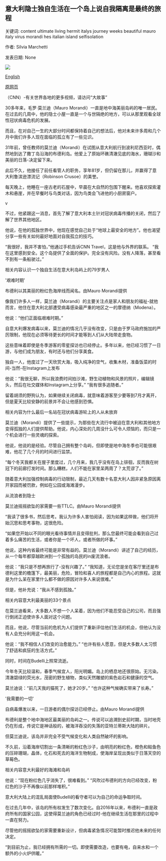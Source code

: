## 意大利隐士独自生活在一个岛上说自我隔离是最终的旅程

关键词: content ultimate living hermit italys journey weeks beautiful mauro italy virus morandi hes italian island selfisolation

作者: Silvia Marchetti

发表日期: None

![](https://cdn.cnn.com/cnnnext/dam/assets/180321111610-180312145114-mauro-morandi-2-super-tease.jpg)

[English](Italian%20hermit%20living%20alone%20on%20an%20island%20says%20self-isolation%20is%20the%20ultimate%20journey.md)

[原网页](https://edition.cnn.com/travel/article/italy-hermit-coronavirus/index.html)

（CNN）-有关世界各地的更多视频，请访问“大故事”

30多年来，毛罗·莫兰迪（Mauro Morandi）一直是地中海美丽岛屿的唯一居民。在过去的几周中，他的隐士小屋一直是一个与世隔绝的地方，可以从那里观看全球性冠状病毒危机的发展。

而且，在对自己一生的大部分时间都保持着自己的想法后，他对未来许多周和几个月中我们许多人现在面临的孤立有了一些见识。

31年前，曾任教师的莫兰迪（Morandi）在试图从意大利航行到波利尼西亚时，偶然地到达了撒丁岛沿海的布德利岛。他爱上了原始环礁清澈见底的海水，珊瑚沙和美丽的日落-决定留下来。

此后不久，他接任了前任看管人的职务，享年81岁，但仍留在那儿，并赢得了意大利鲁滨逊漂流记（Robinson Crusoe）的美誉。

每天晚上，他睡在一座古老的石屋中，早晨在大自然的包围下醒来。他喜欢探索灌木和悬崖，并在早餐时与鸟类对话，因为鸟类会飞进他的小厨房窗户。

v

不过，他紧跟这一消息，首先了解了意大利本土针对冠状病毒传播的关闭，然后了解了世界其他地区。

他说，在他的孤独世界中，他现在感觉自己处于“地球上最安全的地方”。他也渴望分享一些有关如何最好地面对自我孤立的技巧。

“我很好，我并不害怕，”他通过手机告诉CNN Travel，这是他与外界的联系。 “我在这里感到安全。这个岛提供了全面的保护。完全没有风险。没有人降落，甚至看不到有一条船驶过。”

相关内容认识一个独自生活在意大利岛屿上的79岁男人

'艰难时期'

布德利以其美丽的粉红色海岸线而闻名。由Mauro Morandi提供

像我们许多人一样，莫兰迪（Morandi）的主要关注点是家人和朋友的福祉-就他而言，他住在意大利北部遭受病毒感染最严重的地区之一的摩德纳（Modena）。

他说：“他们正面临艰难时期。”

自意大利爆发病毒以来，莫兰迪的情况几乎没有改变，只是由于罗马政府施加的严厉限制，他现在必须等待更长的时间才能等到人们从大陆带走食物。

这些意味着即使是冬季游客的零星探访也已经停止。多年以来，他已经习惯了一日游，与他们成为朋友，有时还与他们分享美食。

独自一人，他度过了一天欣赏大海，吸入纯净的空气，收集木材，准备饭菜的时间-当然-在Instagram上发布

他说：“我很无聊，所以我浪费时间拍沙滩，野生动植物和风景的照片，编辑镜头，然后在社交媒体和Instagram上分享。” “我有很多追随者。”

留着胡须的野狗认为，如果继续关闭病毒，就意味着游客至少要等到7月才离开，但是夏天比较安静的前景并不会让他感到恐惧。

相关内容为什么最后一名站在冠状病毒游轮上的人从未放弃

莫兰迪（Morandi）提供了一些提示，为那些在大流行中被迫在意大利和其他地方变得孤独的人们提供帮助。他说，内心深处的几周没什么可令人烦恼的，而只是一个机会进行一些灵魂的探索。

他说，他说的是经验。尽管自己拥有整个岛屿，但即使是地中海冬季也可能很艰难，他花了几个月的时间进行监禁。

“每个冬天我都关在屋子里度过，几个月来，我几乎没有在岛上徘徊，反而我在树冠下的前廊打发时间。那么糟糕，人们不能在家里呆两周了？太荒谬了。”

随着意大利加强控制病毒的行动限制，最近几天有数十名意大利人因非紧急原因离开家园而被罚款，例如在公园或海滩漫步。

从流浪者到隐士

莫兰迪摇摇欲坠的家需要一些TTLC。由Mauro Morandi提供

“我读了很多书，然后思考。我认为许多人害怕阅读，因为如果这样做，他们将开始沉思和思考事物，这很危险。

“如果您开始以不同的眼光看待事情并且变得批判，那么您最终可能会看到自己过着多么痛苦的生活，或者你是一个坏人，或者所做的坏事。”

他说，这种内省最终可能是非常有益的。莫兰迪（Morandi）讲述了自己的经历，从一个每年都穿越欧洲到一个孤独的岛民的in废流浪者。

他说：“我只是不想再旅行了-没有兴趣了。” “我知道，无论您是坐在客厅里还是布德利这里的檐篷下，最美丽，危险，冒险和喜人的旅程都是自己内心的旅程。这就是为什么呆在家里什么都不做的原因对许多人来说很难。”

但是，他补充说：“我从不感到孤独。”

相关内容意大利最美丽的33个景点

在莫兰迪看来，大多数人不想一个人呆着，因为他们不能忍受自己的公司，而且强行倒闭正迫使许多人面对这个问题。

而且，他说，尽管当前的危机为人们提供了重新评估他们生活的机会，但他认为没有人会充分利用这一机会。

他说：“我不相信人们改变的治愈能力。” “也许有些人愿意，但是大多数人太习惯了舒适和疯狂的生活方式。”

同时，时间在Budelli上照常流逝。

今年冬天比较温和，春季气候宜人，阳光明媚。岛上的栖息地还很原始。无污染。清澈碧绿的荧光水，茂密的野生植物，类似天然雕塑的紫色岩石和健康的空气。

莫兰迪说：“前几天我的猫死了，她才20岁。” “也许这种气候确实带来了长寿。”

'我需要的一切'

自病毒爆发以来，一日游者的偶尔探访已经停止。由Mauro Morandi提供

布德利是整个地中海地区最美丽的岛屿之一。传说可以追溯到史前时期，当时地壳仍在形成，传说它是神话般的，被海洋吞没的失落的亚特兰蒂斯大陆的碎片。

但莫兰迪说，该岛并非完全不受气候变化和人类自然破坏的影响。

不久前，沿着海岸切割出一条清晰的粉红色沙子，由明亮的粉红色，橙色和鲑鱼色的压碎珊瑚，晶体，化石和死去的海洋生物制成，使海岸呈现出类似于日落天空的草莓色。

相关内容意大利最好的海滩和岛屿

他说：“现在粉红色几乎消失了，很难看到。” “风吹过布德利的方向已经改变，粉红色的沙子不再像以前那样堆积。”

意大利大陆上的混乱局面使Budelli的看守者可以为自己的命运争取时间。

在过去几年中，该岛的所有权发生了数次变化。自2016年以来，布德利一直是政府所有的国家公园，这使得莫兰迪的角色已经过时-他在继续生活在那里的过程中一直在努力。

尽管他的摇摇欲坠的家需要重新设计，但病毒紧急情况可能暂时推迟他未来的任何决定。

“到目前为止，我已经拥有所需的一切。即使需要改造，也要有电，自来水和一个额外的小火炉供暖。”